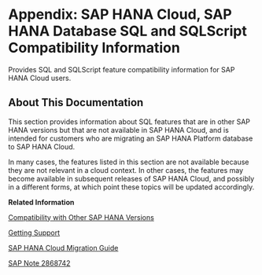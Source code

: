 <!-- loio3780ebd86b1841c99479d1743acd17d3 -->

# Appendix: SAP HANA Cloud, SAP HANA Database SQL and SQLScript Compatibility Information

Provides SQL and SQLScript feature compatibility information for SAP HANA Cloud users.



<a name="loio3780ebd86b1841c99479d1743acd17d3__section_prg_sjt_ymb"/>

## About This Documentation

This section provides information about SQL features that are in other SAP HANA versions but that are not available in SAP HANA Cloud, and is intended for customers who are migrating an SAP HANA Platform database to SAP HANA Cloud.

In many cases, the features listed in this section are not available because they are not relevant in a cloud context. In other cases, the features may become available in subsequent releases of SAP HANA Cloud, and possibly in a different forms, at which point these topics will be updated accordingly.

**Related Information**  


[Compatibility with Other SAP HANA Versions](https://help.sap.com/viewer/3c53bc7b58934a9795b6dd8c7e28cf05/hanacloud/en-US/11cc86c44d0b4dd3bf70e16870d9d4df.html)

[Getting Support](https://help.sap.com/viewer/db19c7071e5f4101837e23f06e576495/hanacloud/en-US/4f8dabb4d8214d5d93b98dd5f2ad76c9.html)

[SAP HANA Cloud Migration Guide](https://help.sap.com/viewer/3c53bc7b58934a9795b6dd8c7e28cf05/hanacloud/en-US)

[SAP Note 2868742](https://launchpad.support.sap.com/#/notes/2868742 "Differences between SAP HANA Cloud and SAP HANA Platform for SQL, SQLScript and SAP HDI (SAP HANA Deployment Infrastructure")

